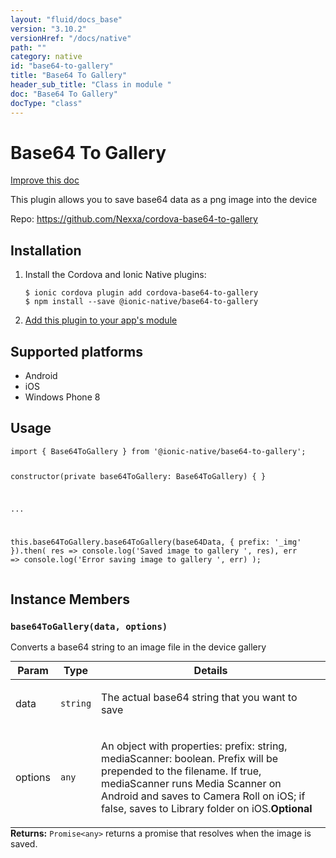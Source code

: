 ```yaml
---
layout: "fluid/docs_base"
version: "3.10.2"
versionHref: "/docs/native"
path: ""
category: native
id: "base64-to-gallery"
title: "Base64 To Gallery"
header_sub_title: "Class in module "
doc: "Base64 To Gallery"
docType: "class"
---
```


<h1 class="api-title">Base64 To Gallery</h1>

<a class="improve-v2-docs" href="http://github.com/driftyco/ionic-native/edit/master/src/@ionic-native/plugins/base64-to-gallery/index.ts#L1">
  Improve this doc
</a>






<p>This plugin allows you to save base64 data as a png image into the device</p>


<p>Repo:
  <a href="https://github.com/Nexxa/cordova-base64-to-gallery">
    https://github.com/Nexxa/cordova-base64-to-gallery
  </a>
</p>


<h2>Installation</h2>
<ol class="installation">
  <li>Install the Cordova and Ionic Native plugins:<br>
    <pre><code class="nohighlight">$ ionic cordova plugin add cordova-base64-to-gallery
$ npm install --save @ionic-native/base64-to-gallery
</code></pre>
  </li>
  <li><a href="https://ionicframework.com/docs/native/#Add_Plugins_to_Your_App_Module">Add this plugin to your app's module</a></li>
</ol>



<h2>Supported platforms</h2>
<ul>
  <li>Android</li><li>iOS</li><li>Windows Phone 8</li>
</ul>






<h2>Usage</h2>
<pre><code class="lang-typescript">import { Base64ToGallery } from &#39;@ionic-native/base64-to-gallery&#39;;

constructor(private base64ToGallery: Base64ToGallery) { }


...


this.base64ToGallery.base64ToGallery(base64Data, { prefix: &#39;_img&#39; }).then(
  res =&gt; console.log(&#39;Saved image to gallery &#39;, res),
  err =&gt; console.log(&#39;Error saving image to gallery &#39;, err)
);
</code></pre>








<h2>Instance Members</h2>
<h3><a class="anchor" name="base64ToGallery" href="#base64ToGallery"></a><code>base64ToGallery(data,&nbsp;options)</code></h3>




Converts a base64 string to an image file in the device gallery
<table class="table param-table" style="margin:0;">
  <thead>
  <tr>
    <th>Param</th>
    <th>Type</th>
    <th>Details</th>
  </tr>
  </thead>
  <tbody>
  <tr>
    <td>
      data</td>
    <td>
      <code>string</code>
    </td>
    <td>
      <p>The actual base64 string that you want to save</p>
</td>
  </tr>
  
  <tr>
    <td>
      options</td>
    <td>
      <code>any</code>
    </td>
    <td>
      <p>An object with properties: prefix: string, mediaScanner: boolean. Prefix will be prepended to the filename. If true, mediaScanner runs Media Scanner on Android and saves to Camera Roll on iOS; if false, saves to Library folder on iOS.<strong class="tag">Optional</strong></p>
</td>
  </tr>
  </tbody>
</table>

<div class="return-value" markdown="1">
  <i class="icon ion-arrow-return-left"></i>
  <b>Returns:</b> <code>Promise&lt;any&gt;</code> returns a promise that resolves when the image is saved.
</div>





